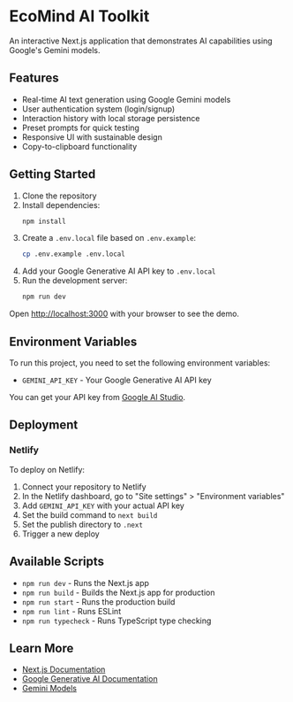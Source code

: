 # EcoMind AI Toolkit

An interactive Next.js application that demonstrates AI capabilities using Google's Gemini models.

## Features

- Real-time AI text generation using Google Gemini models
- User authentication system (login/signup)
- Interaction history with local storage persistence
- Preset prompts for quick testing
- Responsive UI with sustainable design
- Copy-to-clipboard functionality

## Getting Started

1. Clone the repository
2. Install dependencies:
   ```bash
   npm install
   ```
3. Create a `.env.local` file based on `.env.example`:
   ```bash
   cp .env.example .env.local
   ```
4. Add your Google Generative AI API key to `.env.local`
5. Run the development server:
   ```bash
   npm run dev
   ```

Open [http://localhost:3000](http://localhost:3000) with your browser to see the demo.

## Environment Variables

To run this project, you need to set the following environment variables:

- `GEMINI_API_KEY` - Your Google Generative AI API key

You can get your API key from [Google AI Studio](https://aistudio.google.com/).

## Deployment

### Netlify

To deploy on Netlify:

1. Connect your repository to Netlify
2. In the Netlify dashboard, go to "Site settings" > "Environment variables"
3. Add `GEMINI_API_KEY` with your actual API key
4. Set the build command to `next build`
5. Set the publish directory to `.next`
6. Trigger a new deploy

## Available Scripts

- `npm run dev` - Runs the Next.js app
- `npm run build` - Builds the Next.js app for production
- `npm run start` - Runs the production build
- `npm run lint` - Runs ESLint
- `npm run typecheck` - Runs TypeScript type checking

## Learn More

- [Next.js Documentation](https://nextjs.org/docs)
- [Google Generative AI Documentation](https://ai.google.dev/)
- [Gemini Models](https://ai.google.dev/models/gemini)